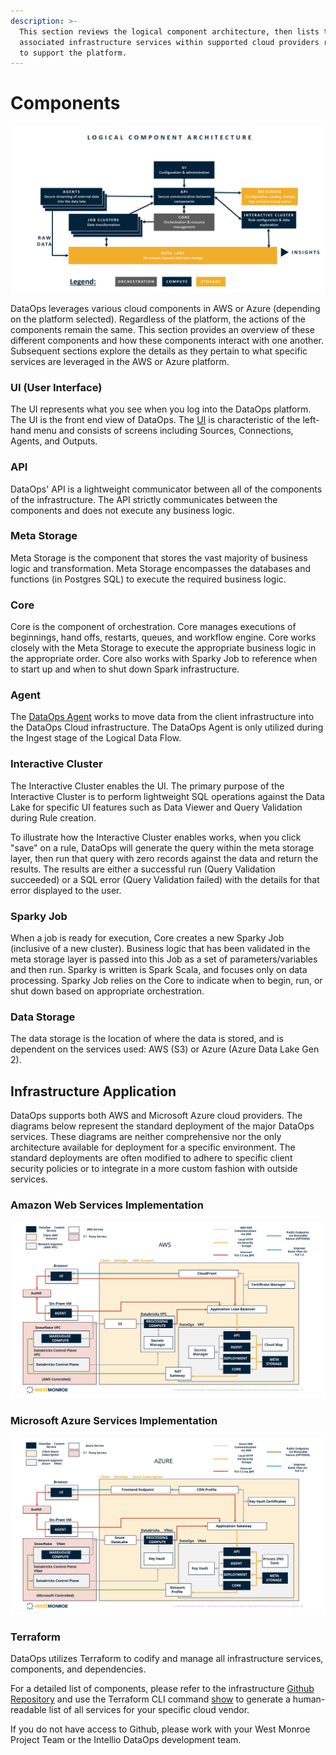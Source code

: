 ```yaml
---
description: >-
  This section reviews the logical component architecture, then lists the
  associated infrastructure services within supported cloud providers required
  to support the platform.
---
```


# Components

![](../.gitbook/assets/logical_architecture.png)

DataOps leverages various cloud components in AWS or Azure \(depending on the platform selected\). Regardless of the platform, the actions of the components remain the same. This section provides an overview of these different components and how these components interact with one another. Subsequent sections explore the details as they pertain to what specific services are leveraged in the AWS or Azure platform.

### UI \(User Interface\)

The UI represents what you see when you log into the DataOps platform. The UI is the front end view of DataOps. The [UI](../logical-architecture-overview/user-interface.md#overview) is characteristic of the left-hand menu and consists of screens including Sources, Connections, Agents, and Outputs.

### API

DataOps' API is a lightweight communicator between all of the components of the infrastructure. The API strictly communicates between the components and does not execute any business logic.

### Meta Storage

Meta Storage is the component that stores the vast majority of business logic and transformation. Meta Storage encompasses the databases and functions \(in Postgres SQL\) to execute the required business logic. 

### Core

Core is the component of orchestration. Core manages executions of beginnings, hand offs, restarts, queues, and workflow engine. Core works closely with the Meta Storage to execute the appropriate business logic in the appropriate order. Core also works with Sparky Job to reference when to start up and when to shut down Spark infrastructure.

### Agent

The [DataOps Agent](../logical-architecture-overview/rap-agent.md#overview) works to move data from the client infrastructure into the DataOps Cloud infrastructure. The DataOps Agent is only utilized during the Ingest stage of the Logical Data Flow.

### Interactive Cluster

The Interactive Cluster enables the UI. The primary purpose of the Interactive Cluster is to perform lightweight SQL operations against the Data Lake for specific UI features such as Data Viewer and Query Validation during Rule creation.

To illustrate how the Interactive Cluster enables works, when you click "save" on a rule, DataOps will generate the query within the meta storage layer, then run that query with zero records against the data and return the results. The results are either a successful run \(Query Validation succeeded\) or a SQL error \(Query Validation failed\) with the details for that error displayed to the user. 

### Sparky Job

When a job is ready for execution, Core creates a new Sparky Job \(inclusive of a new cluster\). Business logic that has been validated in the meta storage layer is passed into this Job as a set of parameters/variables and then run. Sparky is written is Spark Scala, and focuses only on data processing. Sparky Job relies on the Core to indicate when to begin, run, or shut down based on appropriate orchestration.

### Data Storage

The data storage is the location of where the data is stored, and is dependent on the services used: AWS \(S3\) or Azure \(Azure Data Lake Gen 2\).

## Infrastructure Application

DataOps supports both AWS and Microsoft Azure cloud providers. The diagrams below represent the standard deployment of the major DataOps services. These diagrams are neither comprehensive nor the only architecture available for deployment for a specific environment. The standard deployments are often modified to adhere to specific client security policies or to integrate in a more custom fashion with outside services.

### Amazon Web Services Implementation

![](../.gitbook/assets/dataops-architecture.svg)

### Microsoft Azure Services Implementation

![](../.gitbook/assets/dataops-architecture-azure.svg)

### Terraform

DataOps utilizes Terraform to codify and manage all infrastructure services, components, and dependencies.

For a detailed list of components, please refer to the infrastructure [Github Repository](https://github.com/Intellio-DataOps/infrastructure) and use the Terraform CLI command [show](https://www.terraform.io/docs/commands/show.html) to generate a human-readable list of all services for your specific cloud vendor.

If you do not have access to Github, please work with your West Monroe Project Team or the Intellio DataOps development team.

